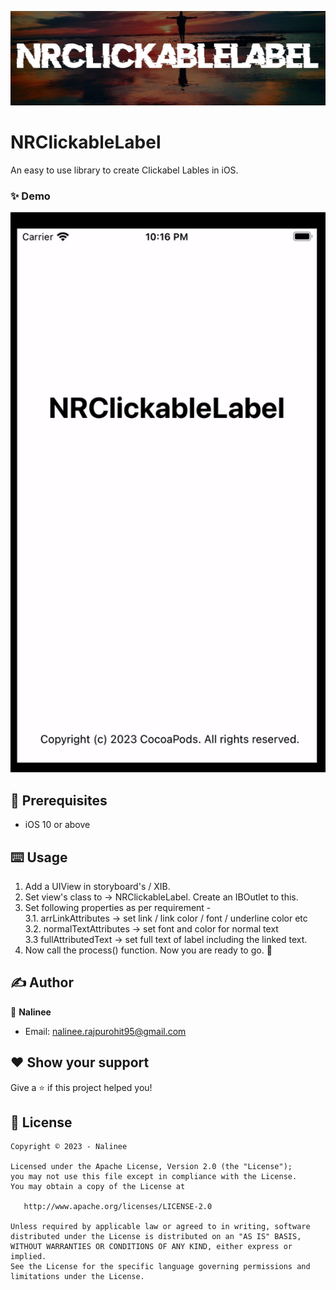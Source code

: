 ![](cover.jpeg)

# NRClickableLabel

An easy to use library to create Clickabel Lables in iOS.

### ✨ Demo
![](https://github.com/NalineeR/NRClickableLabel/blob/main/demo.gif)

## 🦿 Prerequisites

- iOS 10 or above

## ⌨️ Usage

1. Add a UIView in storyboard's / XIB.  
2. Set view's class to -> NRClickableLabel. Create an IBOutlet to this. 
3. Set following properties as per requirement -   
   3.1. arrLinkAttributes -> set link / link color / font / underline color etc  
   3.2. normalTextAttributes -> set font and color for normal text  
   3.3  fullAttributedText -> set full text of label including the linked text.  
4. Now call the process() function. Now you are ready to go. 🎉

## ✍️ Author

👤 **Nalinee**

* Email: nalinee.rajpurohit95@gmail.com

## ❤ Show your support
Give a ⭐️ if this project helped you!

## 📝 License

```
Copyright © 2023 - Nalinee

Licensed under the Apache License, Version 2.0 (the "License");
you may not use this file except in compliance with the License.
You may obtain a copy of the License at

   http://www.apache.org/licenses/LICENSE-2.0

Unless required by applicable law or agreed to in writing, software
distributed under the License is distributed on an "AS IS" BASIS,
WITHOUT WARRANTIES OR CONDITIONS OF ANY KIND, either express or implied.
See the License for the specific language governing permissions and
limitations under the License.
```
